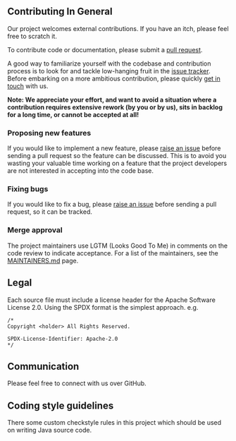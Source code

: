 ## Contributing In General
Our project welcomes external contributions. If you have an itch, please feel
free to scratch it.

To contribute code or documentation, please submit a [pull request](https://github.com/IBM/magkit-monitoring/pulls).

A good way to familiarize yourself with the codebase and contribution process is
to look for and tackle low-hanging fruit in the [issue tracker](https://github.com/IBM/magkit-monitoring/issues).
Before embarking on a more ambitious contribution, please quickly [get in touch](#communication) with us.

**Note: We appreciate your effort, and want to avoid a situation where a contribution
requires extensive rework (by you or by us), sits in backlog for a long time, or
cannot be accepted at all!**

### Proposing new features

If you would like to implement a new feature, please [raise an issue](https://github.com/IBM/magkit-monitoring/issues)
before sending a pull request so the feature can be discussed. This is to avoid
you wasting your valuable time working on a feature that the project developers
are not interested in accepting into the code base.

### Fixing bugs

If you would like to fix a bug, please [raise an issue](https://github.com/IBM/magkit-monitoring/issues) before sending a
pull request, so it can be tracked.

### Merge approval

The project maintainers use LGTM (Looks Good To Me) in comments on the code
review to indicate acceptance.
For a list of the maintainers, see the [MAINTAINERS.md](MAINTAINERS.md) page.

## Legal

Each source file must include a license header for the Apache
Software License 2.0. Using the SPDX format is the simplest approach.
e.g.

```
/*
Copyright <holder> All Rights Reserved.

SPDX-License-Identifier: Apache-2.0
*/
```

## Communication
Please feel free to connect with us over GitHub.

## Coding style guidelines
There some custom checkstyle rules in this project which should be used on writing Java source code.
